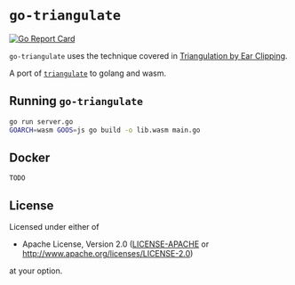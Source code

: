 # `go-triangulate`
[![Go Report Card](https://goreportcard.com/badge/github.com/steven-mathew/go-triangulate)](https://goreportcard.com/report/github.com/steven-mathew/go-triangulate)

`go-triangulate` uses the technique covered in [Triangulation by Ear Clipping](https://www.geometrictools.com/Documentation/TriangulationByEarClipping.pdf).

A port of [`triangulate`](https://github.com/ekzhang/triangulate) to golang and wasm.

## Running `go-triangulate`
```bash
go run server.go
GOARCH=wasm GOOS=js go build -o lib.wasm main.go
```

## Docker
```
TODO
```

## License

Licensed under either of

 * Apache License, Version 2.0
   ([LICENSE-APACHE](LICENSE-APACHE) or http://www.apache.org/licenses/LICENSE-2.0)

at your option.
